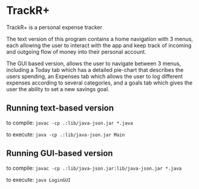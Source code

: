 # TrackR+

TrackR+ is a personal expense tracker

The text version of this program contains a home navigation with 3 menus,
each allowing the user to interact with the app and keep track of incoming and
outgoing flow of money into their personal account.

The GUI based version, allows the user to navigate between 3 menus, including a Today tab which has a detailed pie-chart that describes the users spending, an Expenses tab which allows the user to log different expenses according to several categories, and a goals tab which gives the user the ability to set a new savings goal.

## Running text-based version
to compile:
`javac -cp .:lib/java-json.jar *.java`

to execute:
`java -cp .:lib/java-json.jar Main`

## Running GUI-based version 
to compile: 
`javac -cp .:lib/java-json.jar:lib/java-json.jar *.java`

to execute:
`java LoginGUI`
